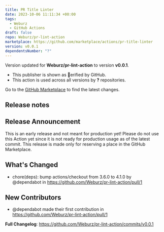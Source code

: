 ```yaml
---
title: PR Title Linter
date: 2023-10-06 11:11:34 +00:00
tags:
  - Weburz
  - GitHub Actions
draft: false
repo: Weburz/pr-lint-action
marketplace: https://github.com/marketplace/actions/pr-title-linter
version: v0.0.1
dependentsNumber: "?"
---
```



Version updated for **Weburz/pr-lint-action** to version **v0.0.1**.
- This publisher is shown as erified by GitHub.
- This action is used across all versions by **?** repositories.

Go to the [GitHub Marketplace](https://github.com/marketplace/actions/pr-title-linter) to find the latest changes.

## Release notes

## Release Announcement

This is an early release and not meant for production yet! Please do not use this Action yet since it is not ready for production usage as of the latest commit. This release is made only for reserving a place in the GitHub Marketplace.

## What's Changed
* chore(deps): bump actions/checkout from 3.6.0 to 4.1.0 by @dependabot in https://github.com/Weburz/pr-lint-action/pull/1

## New Contributors
* @dependabot made their first contribution in https://github.com/Weburz/pr-lint-action/pull/1

**Full Changelog**: https://github.com/Weburz/pr-lint-action/commits/v0.0.1
